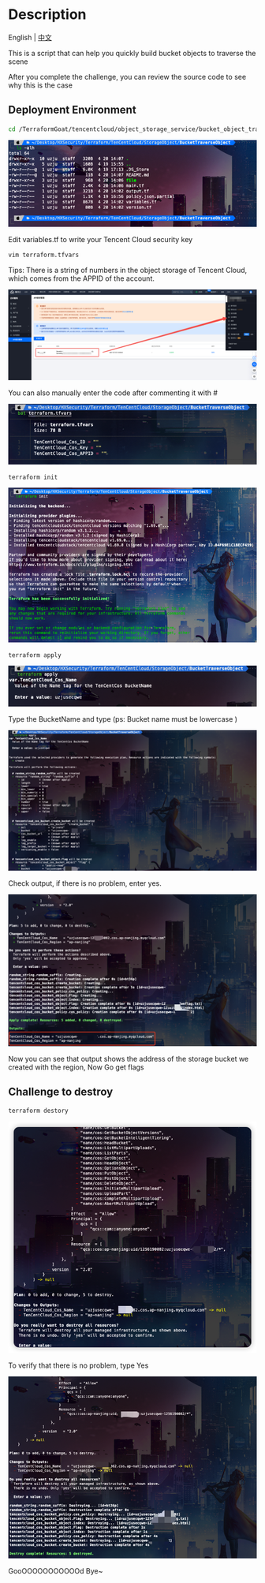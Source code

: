 # Description

English | [中文](./README_CN.md)

This is a script that can help you quickly build bucket objects to traverse the scene

After you complete the challenge, you can review the source code to see why this is the case

## Deployment Environment

```bash
cd /TerraformGoat/tencentcloud/object_storage_service/bucket_object_traversal/
```

![image-20220424172434562](../../../images/UzJuMarkDownImageimage-20220424172434562.png)

Edit variables.tf to write your Tencent Cloud security key

```bash
vim terraform.tfvars
```

Tips: There is a string of numbers in the object storage of Tencent Cloud, which comes from the APPID of the account.

![image-20220420142509331](../../../images/UzJuMarkDownImageimage-20220420142509331.png)

You can also manually enter the code after commenting it with #

![image-20220424172800729](../../../images/UzJuMarkDownImageimage-20220424172800729.png)

```bash
terraform init
```

![image-20220420143216521](../../../images/UzJuMarkDownImageimage-20220420143216521.png)

```bash
terraform apply
```

![image-20220424172612699](../../../images/UzJuMarkDownImageimage-20220424172612699.png)

Type the BucketName and type (ps: Bucket name must be lowercase )

![image-20220424172533527](../../../images/UzJuMarkDownImageUzJuMarkDownImageimage-20220424172533527.png)

Check output, if there is no problem, enter yes.

![image-20220424172657516](../../../images/UzJuMarkDownImageimage-20220424172657516.png)

Now you can see that output shows the address of the storage bucket we created with the region, Now Go get flags

## Challenge to destroy

```bash
terraform destory
```

![image-20220427185131878](../../../images/image-20220427185131878.png)

To verify that there is no problem, type Yes

![image-20220424173018520](../../../images/UzJuMarkDownImageimage-20220424173018520.png)

GooOOOOOOOOOOOd Bye~

